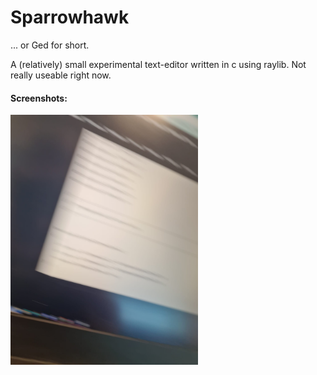 # Sparrowhawk
... or Ged for short.

A (relatively) small experimental text-editor written in c using raylib.
Not really useable right now. 

#### Screenshots:

<img src="screenshots/screen1.jpeg" width="300"/>
